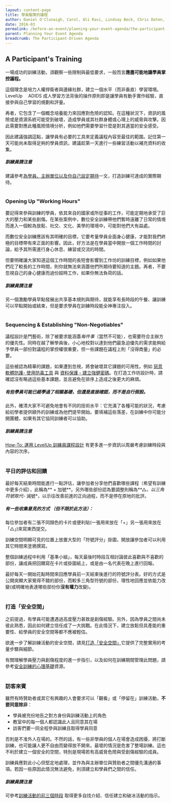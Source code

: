 ```yaml
---
layout: content-page
title: 學員驅策的議程
author: Daniel O'Clunaigh, Carol, Ali Ravi, Lindsay Beck, Chris Doten, Nick Sera-Leyva
date: 2016-03
permalink: /before-an-event/planning-your-event-agenda/the-participant-driven-agenda/
parent: Planning Your Event Agenda
breadcrumb: The Participant-Driven Agenda
---
```

## A Participant's Training

一場成功的訓練活動，須觀察一些限制與最低要求，一般而言**應盡可能地讓學員掌控議程。**

這個理念是培力人權捍衛者與邊緣社群，建立一個水平（而非垂直）學習環境。LevelUp　 ADIDS 成人學習方法背後的操作原則即是讓學員有動手實作經驗，直接參與自己學習的規劃和評量。


再者，它包含了一個概念培養能力來回應對危險的認知。在這種狀況下，資訊的風險或是資源系統可能受到破壞，造成學員或其社群身體或心理上的威脅與攻擊。因此需要對應此種風險情境分析，例如他們需要學習什麼是對其適當的安全感受。

因此建議強調這點，讓學員有必要的工具來定義議程內容至最佳的範圍。記住第一天可能尚未取得足夠的學員資訊，建議趁第一天進行一些練習活動以補充資料的收集。

##### *訓練員請注意*
建議參考[為學員、主辦單位以及你自己設定期待](/level-up/you-the-trainer/setting-expectations-for-participants-organizers-and-yourself/)一文，打造訓練可達成的實際期待。
<br><br>

### Opening Up "Working Hours"
要記得來參與訓練的學員，依其來自的國家或所從事的工作，可能定期地承受了巨大的壓力和某些創傷。在某些案例中，數位安全訓練帶他們暫時遠離了日常的情境而進入一個較為放鬆、社交、文化、美學的環境中，可能對他們大有益處。

而數位安全訓練應該有其明確的目標，它要考量學員全面身心健康，才能對我們終極的目標帶有來正面的影響。因此，好方法是在學員當中開放一個工作時間的討論，給予其所需進行身心休息、練習或交流的時間。

但要明確讓大家知道這個工作時間的長短會影響到工作坊的訓練目標，例如如果他們花了較長的工作時間，則你就無法來涵蓋他們所期待要知道的主題。再者，不要忽視自己的身心健康而過份超時工作，如果你無法負荷的話。


##### *訓練員請注意*
另一個激勵學員早點發展出共享基本規則與期待，就能享有長時段的午餐、讓訓練可以早點開始或結束，但是要求學員在訓練時段能全神專注投入。
<br><br>

### Sequencing & Establishing "Non-Negotiables"
議程設計是門藝術，除了被要求能涵蓋*每件事*（當然不可能），也需要符合主辦方的優先性。同時在越了解學員後，小心地校對以達到他們最急迫優先的需求能夠給予學員一部份對議程的掌控權很重要，但一些課題在議程上則「沒得商量」的必要。

這些被認為精華的課題，如果遭到忽視，將會破壞其它課題的可用性。例如 [惡意軟體防護- 使用防毒工具](/level-up/curriculum/malware-protection/using-antivirus-tools/) 與 [資料保護 - 建立強健密碼](/level-up/curriculum/protecting-data/creating-and-managing-strong-passwords/)。在打造工作坊設計時，請確認沒有略過這些基本課題，並且避免在排序上造成之後更大的麻煩。

##### 有些學員可能已經學過了相關基礎，但還是直接確認，而不是自行假設。
此外，確清大家不可避免地會有不同的技術水平：它充滿了各種可能的狀況，考慮給初學者提供額外的訓練或為他們提早開始。要填補這些落差，在訓練中你可能分開團體，如果有其它協同訓練者可以協助。

##### *訓練員請注意*
[How-To: 運用 LevelUp 訓練員課程設計](/level-up/before-an-event/using-levelup-trainers-curriculum/) 有更多進一步資訊以周嚴考慮訓練時段與內容的次序。
<br><br>

### 平日的評估和回饋　
最好每天結束時間能進行一點評估，讓參加者分享他們喜歡哪些課程（希望有訓練中更多介紹），此稱為** + 加號**。另外哪些部份認為要調整則稱為**△*。以三角符號取代*- 減號*，以示往改善前進的正向過程，而不是停在原地的批評。

##### 有一些收集意見的方式 （但不限於此方法）：

每位參加者有二張不同顏色的卡片或便利貼(一張用來放在「+」另一張用來放在「△」)來寫東西提交。  

訓練空間明顯可見的位置上放置大型的「符號評分」掛圖，開放讓參加者可以利用其它時間來塗鴉撰寫。 

整個訓練過程中利用「基準小組」，每天最後时時段互相討論彼此喜歡與不喜歡的部份，讓成員把回饋寫在卡片或掛圖紙上，或是由一名代表在晚上進行回報。　

最好每天一開始花點時間來回應學員前一天結束後進行的符號評分表。好的方式是公開突顯大家覺得不錯的部份，而較多三角型符號的部份，理性地回應並依能力改變(或明確地表達哪些部份你**沒有權力**改變)。
<br><br>

### 打造「安全空間」
之前提過，有學員可能遭遇過高度壓力甚致是創傷經驗。另外，因為學員之間尚未彼此熟悉，因此如何建立信任成了一大挑戰。在此情況下，建立放鬆但具產能的重要性、給學員的安全空間等都不應被輕估。

欲進一步了解訓練活動的安全空間，請見[打造「安全空間」](/level-up/before-an-event/creating-safe-spaces/)它提供了完整實用的考量步驟與細節。

有關理解學員壓力與創傷程度的進一步指引，以及如何在訓練期間管理此問題，請參考[安全訓練的心理基礎](/level-up/before-an-event/psychosocial-underpinnings-of-security-training/)資源。
<br><br>

### 訪客來賓
雖然有時贊助者或其它有興趣的人會要求可以「觀看」或「停留在」訓練活動，**不要同意除非**：

- 學員被充份地告之對方身份與訓練活動上的角色
- 教室中的每一個人都認識此人且同意其在場
- 訪客們要一同全程參與訓練且取得學員同意

否則是不准外人在場的。不然的話，有一些非學員的個人在場會造成困擾，將打斷訓練，也可能讓人更不自由而變得放不開來。最壞的情況是危害了整場訓練。這也不利於建立一個安全的空間，特別是現場若有高威脅危險與受創傷經驗的成員。

訓練員應對此小心但堅定地處理，並作為與主辦單位與贊助者之間優先溝通的事項。若因一些原因此情況無法避免，則須建立和學員們之間的信任。


##### *訓練員請注意*
可參考[訓練活動的前三個時段](/level-up/you-the-trainer/first-3-sessions-of-your-event/) 取得更多自找介紹、信任建立和破冰活動的指示。
<br><br>
